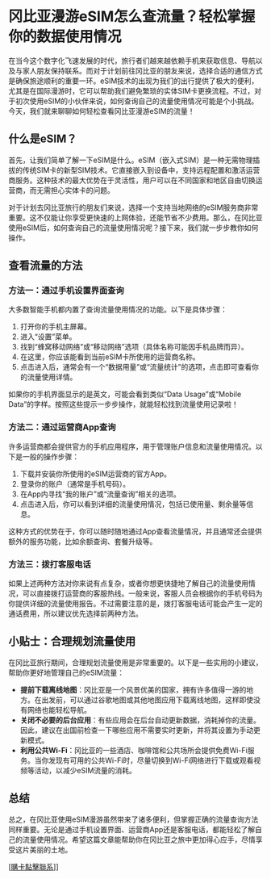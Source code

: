 # 冈比亚漫游eSIM怎么查流量？轻松掌握你的数据使用情况

在当今这个数字化飞速发展的时代，旅行者们越来越依赖手机来获取信息、导航以及与家人朋友保持联系。而对于计划前往冈比亚的朋友来说，选择合适的通信方式是确保旅途顺利的重要一环。eSIM技术的出现为我们的出行提供了极大的便利，尤其是在国际漫游时，它可以帮助我们避免繁琐的实体SIM卡更换流程。不过，对于初次使用eSIM的小伙伴来说，如何查询自己的流量使用情况可能是个小挑战。今天，我们就来聊聊如何轻松查看冈比亚漫游eSIM的流量！

## 什么是eSIM？

首先，让我们简单了解一下eSIM是什么。eSIM（嵌入式SIM）是一种无需物理插拔的传统SIM卡的新型SIM技术。它直接嵌入到设备中，支持远程配置和激活运营商服务。这种技术的最大优势在于灵活性，用户可以在不同国家和地区自由切换运营商，而无需担心实体卡的问题。

对于计划去冈比亚旅行的朋友们来说，选择一个支持当地网络的eSIM服务商非常重要。这不仅能让你享受更快速的上网体验，还能节省不少费用。那么，在冈比亚使用eSIM后，如何查询自己的流量使用情况呢？接下来，我们就一步步教你如何操作。

## 查看流量的方法

### 方法一：通过手机设置界面查询

大多数智能手机都内置了查询流量使用情况的功能。以下是具体步骤：

1. 打开你的手机主屏幕。
2. 进入“设置”菜单。
3. 找到“蜂窝移动网络”或“移动网络”选项（具体名称可能因手机品牌而异）。
4. 在这里，你应该能看到当前eSIM卡所使用的运营商名称。
5. 点击进入后，通常会有一个“数据用量”或“流量统计”的选项，点击即可查看你的流量使用详情。

如果你的手机界面显示的是英文，可能会看到类似“Data Usage”或“Mobile Data”的字样。按照这些提示一步步操作，就能轻松找到流量使用记录啦！

### 方法二：通过运营商App查询

许多运营商都会提供官方的手机应用程序，用于管理账户信息和流量使用情况。以下是一般的操作步骤：

1. 下载并安装你所使用的eSIM运营商的官方App。
2. 登录你的账户（通常是手机号码）。
3. 在App内寻找“我的账户”或“流量查询”相关的选项。
4. 点击进入后，你可以看到详细的流量使用情况，包括已使用量、剩余量等信息。

这种方式的优势在于，你可以随时随地通过App查看流量情况，并且通常还会提供额外的服务功能，比如余额查询、套餐升级等。

### 方法三：拨打客服电话

如果上述两种方法对你来说有点复杂，或者你想更快捷地了解自己的流量使用情况，可以直接拨打运营商的客服热线。一般来说，客服人员会根据你的手机号码为你提供详细的流量使用报告。不过需要注意的是，拨打客服电话可能会产生一定的通话费用，所以建议优先选择前两种方法。

## 小贴士：合理规划流量使用

在冈比亚旅行期间，合理规划流量使用是非常重要的。以下是一些实用的小建议，帮助你更好地管理自己的eSIM流量：

- **提前下载离线地图**：冈比亚是一个风景优美的国家，拥有许多值得一游的地方。在出发前，可以通过谷歌地图或其他地图应用下载离线地图，这样即使没有网络也能轻松导航。
- **关闭不必要的后台应用**：有些应用会在后台自动更新数据，消耗掉你的流量。因此，建议在出国前检查一下哪些应用不需要实时更新，并将其设置为手动更新模式。
- **利用公共Wi-Fi**：冈比亚的一些酒店、咖啡馆和公共场所会提供免费Wi-Fi服务。当你发现有可用的公共Wi-Fi时，尽量切换到Wi-Fi网络进行下载或观看视频等活动，以减少eSIM流量的消耗。

## 总结

总之，在冈比亚使用eSIM漫游虽然带来了诸多便利，但掌握正确的流量查询方法同样重要。无论是通过手机设置界面、运营商App还是客服电话，都能轻松了解自己的流量使用情况。希望这篇文章能帮助你在冈比亚之旅中更加得心应手，尽情享受这片美丽的土地。

[[購卡點擊聯系](https://t.me/s/esim1088)]]